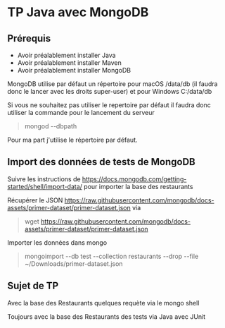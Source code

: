 # TP Java avec MongoDB

## Prérequis

* Avoir préalablement installer Java
* Avoir préalablement installer Maven
* Avoir préalablement installer MongoDB

MongoDB utilise par défaut un répertoire pour macOS /data/db (il faudra donc le lancer avec les droits super-user) et pour Windows C:/data/db

Si vous ne souhaitez pas utiliser le repertoire par défaut il faudra donc utiliser la commande pour le lancement du serveur
> mongod --dbpath <chemin>

Pour ma part j'utilise le répertoire par défaut.


## Import des données de tests de MongoDB

Suivre les instructions de https://docs.mongodb.com/getting-started/shell/import-data/ pour importer la base des restaurants

Récupérer le JSON https://raw.githubusercontent.com/mongodb/docs-assets/primer-dataset/primer-dataset.json via 

> wget https://raw.githubusercontent.com/mongodb/docs-assets/primer-dataset/primer-dataset.json

Importer les données dans mongo

> mongoimport --db test --collection restaurants --drop --file ~/Downloads/primer-dataset.json

## Sujet de TP

Avec la base des Restaurants quelques requète via le mongo shell

Toujours avec la base des Restaurants des tests via Java avec JUnit


